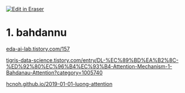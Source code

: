 <p><a target="_blank" href="https://app.eraser.io/workspace/B21gsrcoozeR3wLZjd0S" id="edit-in-eraser-github-link"><img alt="Edit in Eraser" src="https://firebasestorage.googleapis.com/v0/b/second-petal-295822.appspot.com/o/images%2Fgithub%2FOpen%20in%20Eraser.svg?alt=media&amp;token=968381c8-a7e7-472a-8ed6-4a6626da5501"></a></p>



# 1. bahdannu
[﻿eda-ai-lab.tistory.com/157](https://eda-ai-lab.tistory.com/157) 

[﻿tigris-data-science.tistory.com/entry/DL-%EC%89%BD%EA%B2%8C-%ED%92%80%EC%96%B4%EC%93%B4-Attention-Mechanism-1-Bahdanau-Attention?category=1005740](https://tigris-data-science.tistory.com/entry/DL-%EC%89%BD%EA%B2%8C-%ED%92%80%EC%96%B4%EC%93%B4-Attention-Mechanism-1-Bahdanau-Attention?category=1005740) 

[﻿hcnoh.github.io/2019-01-01-luong-attention](https://hcnoh.github.io/2019-01-01-luong-attention) 


<!--- Eraser file: https://app.eraser.io/workspace/B21gsrcoozeR3wLZjd0S --->